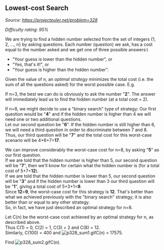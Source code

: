Lowest-cost Search
------------------

*Source: https://projecteuler.net/problem=328*


*Difficulty rating: 95%*

We are trying to find a hidden number selected from the set of integers
{1, 2, ..., n} by asking questions. Each number (question) we ask, has a
cost equal to the number asked and we get one of three possible
answers:\

-   "Your guess is lower than the hidden number", or
-   "Yes, that's it!", or
-   "Your guess is higher than the hidden number".

Given the value of n, an *optimal strategy* minimizes the total cost
(i.e. the sum of all the questions asked) for the worst possible case.
E.g.

If n=3, the best we can do is obviously to ask the number "**2**". The
answer will immediately lead us to find the hidden number (at a total
cost = 2).

If n=8, we might decide to use a "binary search" type of strategy: Our
first question would be "**4**" and if the hidden number is higher than
4 we will need one or two additional questions.\
 Let our second question be "**6**". If the hidden number is still
higher than 6, we will need a third question in order to discriminate
between 7 and 8.\
 Thus, our third question will be "**7**" and the total cost for this
worst-case scenario will be 4+6+7=**17**.

We can improve considerably the worst-case cost for n=8, by asking
"**5**" as our first question.\
 If we are told that the hidden number is higher than 5, our second
question will be "**7**", then we'll know for certain what the hidden
number is (for a total cost of 5+7=**12**).\
 If we are told that the hidden number is lower than 5, our second
question will be "**3**" and if the hidden number is lower than 3 our
third question will be "**1**", giving a total cost of 5+3+1=**9**.\
 Since **12**\>**9**, the worst-case cost for this strategy is **12**.
That's better than what we achieved previously with the "binary search"
strategy; it is also better than or equal to any other strategy.\
 So, in fact, we have just described an optimal strategy for n=8.

Let C(n) be the worst-case cost achieved by an optimal strategy for n,
as described above.\
 Thus C(1) = 0, C(2) = 1, C(3) = 2 and C(8) = 12.\
 Similarly, C(100) = 400 and
![p328\_sum1.gif](project/images/p328_sum1.gif)C(n) = 17575.

Find ![p328\_sum2.gif](project/images/p328_sum2.gif)C(n).

